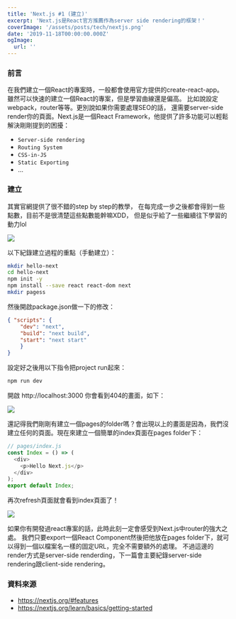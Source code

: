```yaml
---
title: 'Next.js #1 (建立)'
excerpt: 'Next.js是React官方推薦作為server side rendering的框架！'
coverImage: '/assets/posts/tech/nextjs.png'
date: '2019-11-18T00:00:00.000Z'
ogImage:
  url: ''
---
```


### 前言

在我們建立一個React的專案時，一般都會使用官方提供的create-react-app。 雖然可以快速的建立一個React的專案，但是學習曲線還是偏高。 比如說設定webpack，router等等。更別說如果你需要處理SEO的話， 還需要server-side render你的頁面。Next.js是一個React Framework，他提供了許多功能可以輕鬆解決剛剛提到的困擾：

- `Server-side rendering`
- `Routing System`
- `CSS-in-JS`
- `Static Exporting`
- ...

### 建立

其實官網提供了很不錯的step by step的教學， 在每完成一步之後都會得到一些點數，目前不是很清楚這些點數能幹嘛XDD， 但是似乎給了一些繼續往下學習的動力lol

<img src='/assets/posts/tech/nextjs1/nextjs1_1.png'/>

以下紀錄建立過程的重點（手動建立）：

```bash
mkdir hello-next
cd hello-next
npm init -y
npm install --save react react-dom next
mkdir pagess
```

然後開啟package.json做一下的修改：

```json
{ "scripts": {
    "dev": "next",
    "build": "next build",
    "start": "next start"
    }
}
```

設定好之後用以下指令把project run起來：

```bash
npm run dev
```

開啟 http://localhost:3000 你會看到404的畫面，如下：

<img src='/assets/posts/tech/nextjs1/nextjs1_2.png'/>

還記得我們剛剛有建立一個pages的folder嗎？會出現以上的畫面是因為，我們沒建立任何的頁面。現在來建立一個簡單的index頁面在pages folder下：

```javascript
// pages/index.js
const Index = () => (
  <div>
    <p>Hello Next.js</p>
  </div>
);
export default Index;
```

再次refresh頁面就會看到index頁面了！

<img src='/assets/posts/tech/nextjs1/nextjs1_3.png'/>

如果你有開發過react專案的話，此時此刻一定會感受到Next.js中router的強大之處。 我們只要export一個React Component然後把他放在pages folder下，就可以得到一個以檔案名一樣的固定URL，完全不需要額外的處理。 不過這邊的render方式是server-side renderding，下一篇會主要紀錄server-side rendering跟client-side rendering。

### 資料來源

- <a href='https://nextjs.org/#features' target="_blank">https://nextjs.org/#features</a>
- <a href='https://nextjs.org/learn/basics/getting-started' target="_blank">https://nextjs.org/learn/basics/getting-started</a>